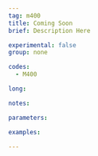 ```yaml
---
tag: m400
title: Coming Soon
brief: Description Here

experimental: false
group: none

codes:
  - M400

long:

notes:

parameters:

examples:

---
```


